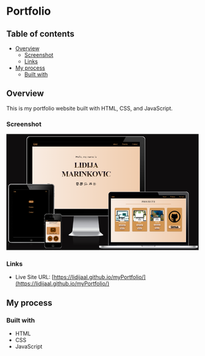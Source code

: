 # Portfolio


## Table of contents

- [Overview](#overview)
  - [Screenshot](#screenshot)
  - [Links](#links)
- [My process](#my-process)
  - [Built with](#built-with)


## Overview

   This is my portfolio website built with HTML, CSS, and JavaScript.

### Screenshot

![](Images/Screenshot_3.png)

### Links

- Live Site URL: [https://lidijaal.github.io/myPortfolio/](https://lidijaal.github.io/myPortfolio/)



## My process

### Built with
- HTML
- CSS
- JavaScript
